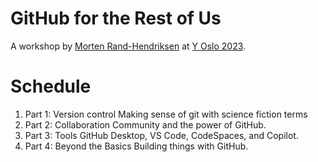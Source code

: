 # GitHub for the Rest of Us
A workshop by [Morten Rand-Hendriksen](https://www.linkedin.com/in/mortenrandhendriksen/) at [Y Oslo 2023](https://www.y-oslo.com/workshop/github-for-the-rest-of-us).

# Schedule
1. Part 1: Version control
    Making sense of git with science fiction terms
2. Part 2: Collaboration
    Community and the power of GitHub.
3. Part 3: Tools
    GitHub Desktop, VS Code, CodeSpaces, and Copilot.
4. Part 4: Beyond the Basics
    Building things with GitHub.